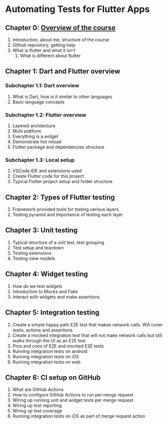 # Automating Tests for Flutter Apps


## Chapter 0: [Overview of the course](Chapter0.md)

1. Introduction, about me, structure of the course
2. Github repository, getting help
3. What is flutter and what it isn’t 
   1. What is different about flutter

## Chapter 1: Dart and Flutter overview

### Subchapter 1.1: Dart overview



1. What is Dart, how is it similar to other languages
2. Basic language concepts

### Subchapter 1.2: Flutter overview



1. Layered architecture
2. Multi platform 
3. Everything is a widget
4. Demonstrate hot reload
5. Flutter package and dependencies structure

### Subchapter 1.3: Local setup



1. VSCode IDE and extensions used
2. Create Flutter code for this project
3. Typical Flutter project setup and folder structure


## Chapter 2: Types of Flutter testing



1. Framework provided tools for testing various layers
2. Testing pyramid and Importance of testing each layer


## Chapter 3: Unit testing



1. Typical structure of a unit test, test grouping
2. Test setup and teardown
3. Testing extensions
4. Testing view models


## Chapter 4: Widget testing



1. How do we test widgets
2. Introduction to Mocks and Fake
3. Interact with widgets and make assertions


## Chapter 5: Integration testing



1. Create a simple happy path E2E test that makes network calls. Will cover waits, actions and assertions
2. Create a mocked integration test that will not make network calls but still walks through the UI as an E2E test
3. Pros and cons of E2E and mocked E2E tests
4. Running integration tests on android
5. Running integration tests on iOS
6. Running integration tests on web


## Chapter 6: CI setup on GitHub



1. What are GitHub Actions
2. How to configure GitHub Actions to run per merge request
3. Wiring up running unit and widget tests per merge request
4. Wiring up test reporting
5. Wiring up test coverage
6. Running integration tests on iOS as part of merge request action